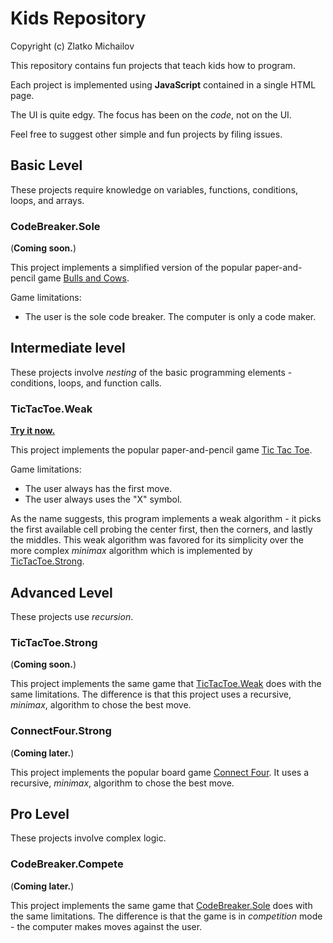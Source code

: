 # Kids Repository
Copyright (c) Zlatko Michailov

This repository contains fun projects that teach kids how to program.

Each project is implemented using __JavaScript__ contained in a single HTML page.

The UI is quite edgy.
The focus has been on the _code_, not on the UI.

Feel free to suggest other simple and fun projects by filing issues. 



## Basic Level
These projects require knowledge on variables, functions, conditions, loops, and arrays.

### CodeBreaker.Sole
(__Coming soon.__)

This project implements a simplified version of the popular paper-and-pencil game 
[Bulls and Cows](https://en.wikipedia.org/wiki/Bulls_and_Cows).

Game limitations:
- The user is the sole code breaker. The computer is only a code maker.



## Intermediate level
These projects involve _nesting_ of the basic programming elements - 
conditions, loops, and function calls. 

### TicTacToe.Weak
[__Try it now.__](TicTacToe.Weak/TicTacToe.Weak.html)

This project implements the popular paper-and-pencil game
[Tic Tac Toe](https://en.wikipedia.org/wiki/Tic-tac-toe).

Game limitations: 
- The user always has the first move.
- The user always uses the "X" symbol.

As the name suggests, this program implements a weak algorithm -
it picks the first available cell probing the center first, then the corners,
and lastly the middles.
This weak algorithm was favored for its simplicity over the more complex 
_minimax_ algorithm which is implemented by [TicTacToe.Strong](#TicTacToeStrong).
 


## Advanced Level 
These projects use _recursion_.

### TicTacToe.Strong
(__Coming soon.__)

This project implements the same game that [TicTacToe.Weak](#TicTacToeWeak) does with the same limitations. 
The difference is that this project uses a recursive, _minimax_, algorithm to chose the best move.


### ConnectFour.Strong
(__Coming later.__)

This project implements the popular board game
[Connect Four](https://en.wikipedia.org/wiki/Connect_Four).
It uses a recursive, _minimax_, algorithm to chose the best move.



## Pro Level
These projects involve complex logic.

### CodeBreaker.Compete
(__Coming later.__)

This project implements the same game that [CodeBreaker.Sole](#CodeBreaker.Sole) does with the same limitations. 
The difference is that the game is in _competition_ mode - the computer makes moves against the user.
